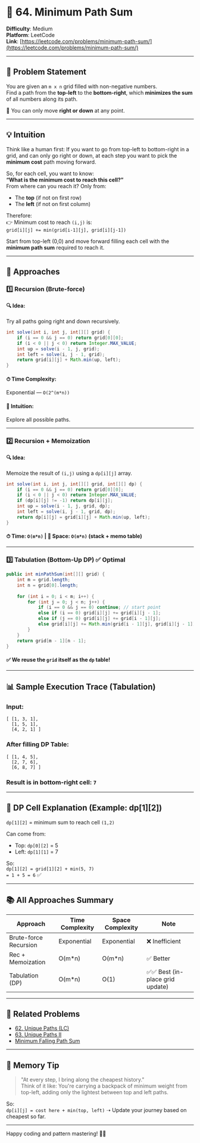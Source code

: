 
# 🚀 64. Minimum Path Sum

**Difficulty**: Medium  
**Platform**: LeetCode  
**Link**: [https://leetcode.com/problems/minimum-path-sum/](https://leetcode.com/problems/minimum-path-sum/)  

---

## 🧩 Problem Statement

You are given an `m x n` grid filled with non-negative numbers.  
Find a path from the **top-left** to the **bottom-right**, which **minimizes the sum** of all numbers along its path.

🔹 You can only move **right or down** at any point.

---

## 💡 Intuition

Think like a human first: If you want to go from top-left to bottom-right in a grid, and can only go right or down, at each step you want to pick the **minimum cost** path moving forward.

So, for each cell, you want to know:  
**“What is the minimum cost to reach this cell?”**  
From where can you reach it? Only from:
- The **top** (if not on first row)
- The **left** (if not on first column)

Therefore:  
👉 Minimum cost to reach `(i,j)` is:  
`grid[i][j] += min(grid[i-1][j], grid[i][j-1])`  

Start from top-left (0,0) and move forward filling each cell with the **minimum path sum** required to reach it.

---

## 🔁 Approaches

### 1️⃣ Recursion (Brute-force)

#### 🔍 Idea:
Try all paths going right and down recursively.

```java
int solve(int i, int j, int[][] grid) {
    if (i == 0 && j == 0) return grid[0][0];
    if (i < 0 || j < 0) return Integer.MAX_VALUE;
    int up = solve(i - 1, j, grid);
    int left = solve(i, j - 1, grid);
    return grid[i][j] + Math.min(up, left);
}
```

#### ⏱ Time Complexity:
Exponential — `O(2^(m*n))`

#### 🧠 Intuition:
Explore all possible paths.

---

### 2️⃣ Recursion + Memoization

#### 🔍 Idea:
Memoize the result of `(i,j)` using a `dp[i][j]` array.

```java
int solve(int i, int j, int[][] grid, int[][] dp) {
    if (i == 0 && j == 0) return grid[0][0];
    if (i < 0 || j < 0) return Integer.MAX_VALUE;
    if (dp[i][j] != -1) return dp[i][j];
    int up = solve(i - 1, j, grid, dp);
    int left = solve(i, j - 1, grid, dp);
    return dp[i][j] = grid[i][j] + Math.min(up, left);
}
```

#### ⏱ Time: `O(m*n)` | 🧠 Space: `O(m*n)` (stack + memo table)

---

### 3️⃣ Tabulation (Bottom-Up DP) ✅ Optimal

```java
public int minPathSum(int[][] grid) {
    int m = grid.length;
    int n = grid[0].length;
    
    for (int i = 0; i < m; i++) {
        for (int j = 0; j < n; j++) {
            if (i == 0 && j == 0) continue; // start point
            else if (i == 0) grid[i][j] += grid[i][j - 1];
            else if (j == 0) grid[i][j] += grid[i - 1][j];
            else grid[i][j] += Math.min(grid[i - 1][j], grid[i][j - 1]);
        }
    }
    return grid[m - 1][n - 1];
}
```

#### ✅ We reuse the `grid` itself as the `dp` table!

---

## 📊 Sample Execution Trace (Tabulation)

### Input:

```
[ [1, 3, 1],
  [1, 5, 1],
  [4, 2, 1] ]
```

### After filling DP Table:

```
[ [1, 4, 5],
  [2, 7, 6],
  [6, 8, 7] ]
```

### Result is in bottom-right cell: `7`

---

## 🧮 DP Cell Explanation (Example: dp[1][2])

`dp[1][2]` = minimum sum to reach cell `(1,2)`

Can come from:
- Top: `dp[0][2]` = 5
- Left: `dp[1][1]` = 7

So:  
`dp[1][2] = grid[1][2] + min(5, 7)`  
`= 1 + 5 = 6` ✅

---

## 📚 All Approaches Summary

| Approach             | Time Complexity | Space Complexity | Note                  |
|----------------------|------------------|-------------------|------------------------|
| Brute-force Recursion | Exponential      | Exponential        | ❌ Inefficient          |
| Rec + Memoization     | O(m*n)           | O(m*n)             | ✅ Better               |
| Tabulation (DP)       | O(m*n)           | O(1)               | ✅✅ Best (in-place grid update) |

---

## 🔗 Related Problems

- [62. Unique Paths (LC)](https://leetcode.com/problems/unique-paths/)
- [63. Unique Paths II](https://leetcode.com/problems/unique-paths-ii/)
- [Minimum Falling Path Sum](https://leetcode.com/problems/minimum-falling-path-sum/)

---

## 🧠 Memory Tip

> "At every step, I bring along the cheapest history."  
Think of it like: You're carrying a backpack of minimum weight from top-left, adding only the lightest between top and left paths.

So:  
`dp[i][j] = cost here + min(top, left)` ➝ Update your journey based on cheapest so far.

---

Happy coding and pattern mastering! 🚀💪

